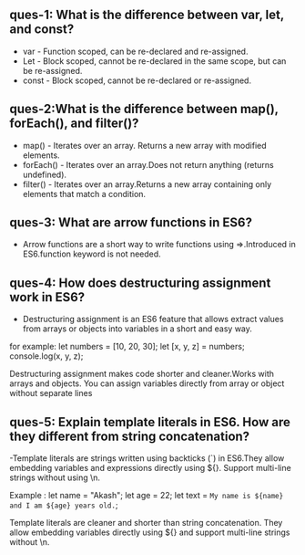 ## ques-1: What is the difference between var, let, and const?
- var - Function scoped, can be re-declared and re-assigned.
- Let - Block scoped, cannot be re-declared in the same scope, but can be re-assigned.
- const -   Block scoped, cannot be re-declared or re-assigned.


## ques-2:What is the difference between map(), forEach(), and filter()?
- map() - Iterates over an array. Returns a new array with modified elements.
- forEach() - Iterates over an array.Does not return anything (returns undefined).
- filter() - Iterates over an array.Returns a new array containing only elements that match a condition.

## ques-3: What are arrow functions in ES6?
- Arrow functions are a short way to write functions using =>.Introduced in ES6.function keyword is not needed.

## ques-4: How does destructuring assignment work in ES6?
- Destructuring assignment is an ES6 feature that allows extract values from arrays or objects into variables in a short and easy way.

for example: 
    let numbers = [10, 20, 30];
    let [x, y, z] = numbers;
    console.log(x, y, z);

 Destructuring assignment makes code shorter and cleaner.Works with arrays and objects.
 You can assign variables directly from array or object without separate lines 


## ques-5: Explain template literals in ES6. How are they different from string concatenation?
-Template literals are strings written using backticks (`) in ES6.They allow embedding variables and expressions directly using ${}. Support multi-line strings without using \n.

 Example :
 let name = "Akash";
 let age = 22;
 let text = `My name is ${name} and I am ${age} years old.`;

 Template literals are cleaner and shorter than string concatenation.
 They allow embedding variables directly using ${} and support multi-line strings without \n.













